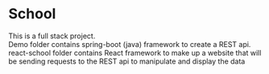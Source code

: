 # School

This is a full stack project.  
Demo folder contains spring-boot (java) framework to create a REST api.  
react-school folder contains React framework to make up a website that will be sending requests to the REST api to manipulate and display the data
